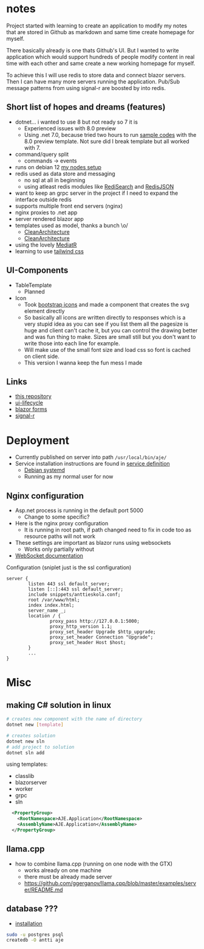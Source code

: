 # notes
Project started with learning to create an application to modify my notes that are
stored in Github as markdown and same time create homepage for myself.

There basically already is one thats Github's UI. But I wanted to write application
which would support hundreds of people modify content in real time with each other
and same create a new working homepage for myself.

To achieve this I will use redis to store data and connect blazor servers. Then I can have
many more servers running the application. Pub/Sub message patterns from using signal-r are
boosted by into redis.

## Short list of hopes and dreams (features)
- dotnet... i wanted to use 8 but not ready so 7 it is
	- Experienced issues with 8.0 preview
	- Using .net 7.0, because tried two hours to run [sample codes](https://github.com/dotnet/blazor-samples.git)
	with the 8.0 preview template. Not sure did I break template but all worked with 7.
- command/query split
	- commands -> events
- runs on debian 12 [my nodes setup](https://github.com/anttieskola/setup)
- redis used as data store and messaging
	- no sql at all in beginning
	- using atleast redis modules like [RediSearch](https://github.com/RediSearch/RediSearch) and [RedisJSON](https://github.com/RedisJSON/RedisJSON)
- want to keep an grpc server in the project if I need to expand the interface outside redis
- supports multiple front end servers (nginx)
- nginx proxies to .net app
- server rendered blazor app
- templates used as model, thanks a bunch \o/
	- [CleanArchitecture](https://github.com/ardalis/CleanArchitecture)
	- [CleanArchitecture](https://github.com/jasontaylordev/CleanArchitecture)
- using the lovely [MediatR](https://github.com/jbogard/MediatR)
- learning to use [tailwind css](https://github.com/tailwindlabs/tailwindcss)


## UI-Components
- TableTemplate
	- Planned
- Icon
	- Took [bootstrap icons](https://github.com/twbs/icons) and made a component that creates the svg element directly
	- So basically all icons are written directly to responses which is a very
      stupid idea as you can see if you list them all the pagesize is huge and
	  client can't cache it, but you can control the drawing better and was fun
	  thing to make. Sizes are small still but you don't want to write those into
	  each line for example.
	- Will make use of the small font size and load css so font is cached on client side.
	- This version I wanna keep the fun mess I made
		 
##  Links
- [this repository](https://github.com/anttieskola/aje)
- [ui-lifecycle](https://learn.microsoft.com/en-us/aspnet/core/blazor/components/lifecycle?view=aspnetcore-7.0)
- [blazor forms](https://learn.microsoft.com/en-us/aspnet/core/blazor/forms-and-input-components?view=aspnetcore-3.1)
- [signal-r](https://learn.microsoft.com/en-us/aspnet/core/signalr/hubs?view=aspnetcore-7.0)

# Deployment
- Currently published on server into path `/usr/local/bin/aje/`
- Service installation instructions are found in [service definition](./aje.service)
	- [Debian systemd](https://wiki.debian.org/systemd/Services)
	- Running as my normal user for now

## Nginx configuration
- Asp.net process is running in the default port 5000
	- Change to some specific?
- Here is the nginx proxy configuration
	- It is running in root path, if path changed need to fix in code too as resource paths will not work
- These settings are important as blazor runs using websockets
	- Works only partially without
- [WebSocket documentation](https://www.nginx.com/blog/websocket-nginx/)

Configuration (sniplet just is the ssl configuration)
```
server {
        listen 443 ssl default_server;
        listen [::]:443 ssl default_server;
        include snippets/anttieskola.conf;
        root /var/www/html;
        index index.html;
        server_name _;
        location / {
                proxy_pass http://127.0.0.1:5000;
                proxy_http_version 1.1;
                proxy_set_header Upgrade $http_upgrade;
                proxy_set_header Connection "Upgrade";
                proxy_set_header Host $host;
        }
		...
}
```


# Misc

## making C# solution in linux

```bash
# creates new component with the name of directory
dotnet new [template]

# creates solution
dotnet new sln
# add project to solution
dotnet sln add
```

using templates:
- classlib
- blazorserver
- worker
- grpc
- sln

```xml
  <PropertyGroup>
    <RootNamespace>AJE.Application</RootNamespace>
    <AssemblyName>AJE.Application</AssemblyName>
  </PropertyGroup>
```


## llama.cpp
- how to combine llama.cpp (running on one node with the GTX)
	- works already on one machine
	- there must be already made server
	- https://github.com/ggerganov/llama.cpp/blob/master/examples/server/README.md

## database ???
- [installation](https://wiki.debian.org/PostgreSql)

```bash
sudo -u postgres psql
createdb -O antti aje
```